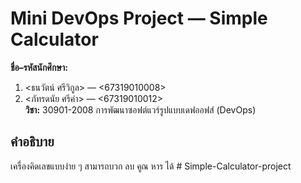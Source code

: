 # Mini DevOps Project — Simple Calculator

**ชื่อ–รหัสนักศึกษา:** 
1. <ธนวัตน์ ศรีวิกูล> — <67319010008>  
2. <ภัทรดนัย ศรีคำ> — <67319010012>  
**วิชา:** 30901-2008 การพัฒนาซอฟต์แวร์รูปแบบเดฟออฟส์ (DevOps)

## คำอธิบาย
เครื่องคิดเลขแบบง่าย ๆ สามารถบวก ลบ คูณ หาร ได้
#   S i m p l e - C a l c u l a t o r - p r o j e c t  
 